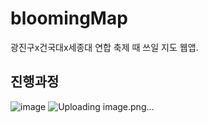 # bloomingMap

광진구x건국대x세종대 연합 축제 때 쓰일 지도 웹앱.

## 진행과정

![image](https://github.com/B-SeungJin/bloomingMap/assets/96096917/bf024ab4-d217-475e-9f01-6c0779660fcf)
![Uploading image.png…]()

